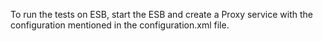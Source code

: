 To run the tests on ESB, start the ESB and create a Proxy service with the configuration mentioned in the configuration.xml file. 




